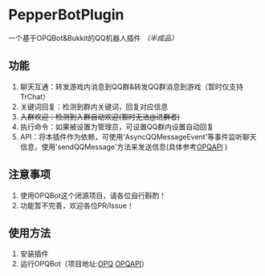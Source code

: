 # PepperBotPlugin

一个基于OPQBot&Bukkit的QQ机器人插件 _（半成品）_

## 功能

1. 聊天互通：转发游戏内消息到QQ群&转发QQ群消息到游戏（暂时仅支持TrChat）
2. 关键词回复：检测到群内关键词，回复对应信息
3. ~~入群欢迎：检测到入群自动欢迎(暂时无法@进群者)~~
4. 执行命令：如果被设置为管理员，可设置QQ群内设置自动回复
5. API：将本插件作为依赖，可使用'AsyncQQMessageEvent'等事件监听聊天信息，使用'sendQQMessage'方法来发送信息(具体参考[OPQAPI](https://apifox.com/apidoc/shared-72cecf14-815e-4238-82a5-6c68d006fd00) )

## 注意事项

1. 使用OPQBot这个闭源项目，请各位自行斟酌！
2. 功能暂不完善，欢迎各位PR/Issue！

## 使用方法
1. 安装插件
2. 运行OPQBot（项目地址:[OPQ](https://github.com/opq-osc/OPQ) [OPQAPI](https://apifox.com/apidoc/shared-72cecf14-815e-4238-82a5-6c68d006fd00)）
